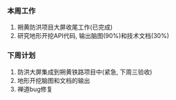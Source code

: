 ### 本周工作

1. 朔黄防洪项目大屏收尾工作(已完成)
2. 研究地形开挖API代码, 输出脑图(90%)和技术文档(30%)

### 下周计划

1. 防洪大屏集成到朔黄铁路项目中(紧急, 下周三验收)
2. 地形开挖脑图和文档的输出
3. 禅道bug修复